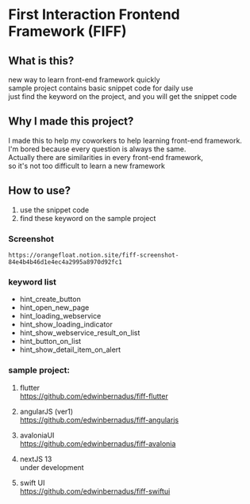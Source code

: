 # First Interaction Frontend Framework (FIFF)

## What is this?
new way to learn front-end framework quickly \
sample project contains basic snippet code for daily use \
just find the keyword on the project, and you will get the snippet code

## Why I made this project?
I made this to help my coworkers to help learning front-end framework. \
I'm bored because every question is always the same. \
Actually there are similarities in every front-end framework, \
so it's not too difficult to learn a new framework

## How to use?
1. use the snippet code
2. find these keyword on the sample project


### Screenshot
    https://orangefloat.notion.site/fiff-screenshot-84e4b4b46d1e4ec4a2995a8970d92fc1


### keyword list
- hint_create_button
- hint_open_new_page
- hint_loading_webservice
- hint_show_loading_indicator
- hint_show_webservice_result_on_list
- hint_button_on_list
- hint_show_detail_item_on_alert

### sample project:

1. flutter \
https://github.com/edwinbernadus/fiff-flutter

2. angularJS (ver1) \
https://github.com/edwinbernadus/fiff-angularjs

3. avaloniaUI \
https://github.com/edwinbernadus/fiff-avalonia

4. nextJS 13 \
under development

5. swift UI \
https://github.com/edwinbernadus/fiff-swiftui


